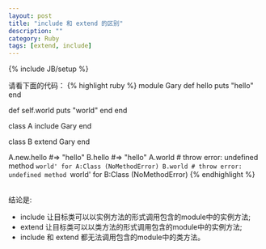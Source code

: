 ```yaml
---
layout: post
title: "include 和 extend 的区别"
description: ""
category: Ruby
tags: [extend, include]
---
```

{% include JB/setup %}


请看下面的代码： 
{% highlight ruby %}
module Gary
  def hello
    puts "hello"
  end

  def self.world
    puts "world"
  end
end

class A 
  include Gary
end

class B
  extend Gary
end

A.new.hello #=> "hello"
B.hello #=> "hello"
A.world # throw error: undefined method `world' for A:Class (NoMethodError)
B.world # throw error: undefined method `world' for B:Class (NoMethodError)
{% endhighlight %}

<br>
结论是: <br>

* include 让目标类可以以实例方法的形式调用包含的module中的实例方法; 
* extend 让目标类可以以类方法的形式调用包含的module中的实例方法; 
* include 和 extend 都无法调用包含的module中的类方法。